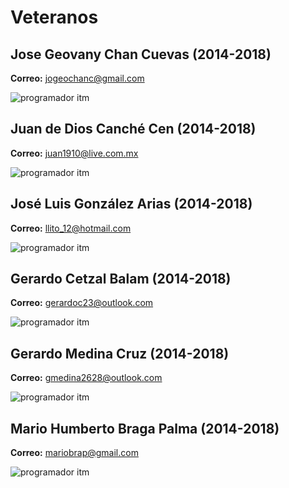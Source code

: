 # Veteranos

## Jose Geovany Chan Cuevas (2014-2018)
**Correo:** jogeochanc@gmail.com 

<img :src="$withBase('/geo-op.jpg')" alt="programador itm">

## Juan de Dios Canché Cen (2014-2018)
**Correo:** juan1910@live.com.mx

![programador itm](/clubprogitmweb/juandedios-op.jpg)

## José Luis González Arias (2014-2018)
**Correo:** llito_12@hotmail.com

![programador itm](/clubprogitmweb/Optimized-pepe.jpg)

## Gerardo Cetzal Balam (2014-2018)
**Correo:** gerardoc23@outlook.com 

![programador itm](/clubprogitmweb/cetzalt.jpg)

## Gerardo Medina Cruz (2014-2018)
**Correo:** gmedina2628@outlook.com

![programador itm](/clubprogitmweb/gerardo-op.jpg)

## Mario Humberto Braga Palma (2014-2018)
**Correo:** mariobrap@gmail.com

![programador itm](/clubprogitmweb/mario-op2.jpg)

